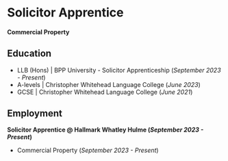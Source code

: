 # Solicitor Apprentice

#### Commercial Property

## Education
- LLB (Hons) | BPP University - Solicitor Apprenticeship (_September 2023 - Present_)								       		
- A-levels	| Christopher Whitehead Language College (_June 2023_)	 			        		
- GCSE | Christopher Whitehead Language College (_June 2021_)

## Employment
**Solicitor Apprentice @ Hallmark Whatley Hulme (_September 2023 - Present_)**
- Commercial Property (_September 2023 - Present_)

